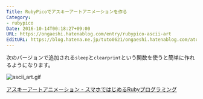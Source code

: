 ```yaml
---
Title: RubyPicoでアスキーアートアニメーションを作る
Category:
- rubypico
Date: 2016-10-14T00:18:27+09:00
URL: https://ongaeshi.hatenablog.com/entry/rubypico-ascii-art
EditURL: https://blog.hatena.ne.jp/tuto0621/ongaeshi.hatenablog.com/atom/entry/10328749687189294553
---
```


次のバージョンで追加される`sleep`と`clearprint`という関数を使うと簡単に作れるようになります。

![ascii_art.gif](http://rubypico.ongaeshi.me/images/ascii_art.gif)

[アスキーアートアニメーション - スマホではじめるRubyプログラミング](http://rubypico.ongaeshi.me/ja/doc/sumaho_de_ruby/ascii_art.html)
